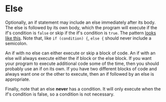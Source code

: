 # Else

Optionally, an if statement may include an else immediately after its body. The
else is followed by its own body, which the program will execute if the
if's condition is `false` or skip if the if's condition is `true`. The pattern
[looks like this](../templates.md#if-statement-with-else). Note that, like
`if (condition) {`, `else {` should never include a semicolon.

An if with no else can either execute or skip a block of code. An if with an
else will always execute either the if block or the else block. If you want your
program to execute additional code some of the time, then you should probably
use an if on its own. If you have two different blocks of code and always want
one or the other to execute, then an if followed by an else is appropriate.


Finally, note that an else **never** has a condition. It will only execute when
the if's condition is false, so a condition is not necessary.

